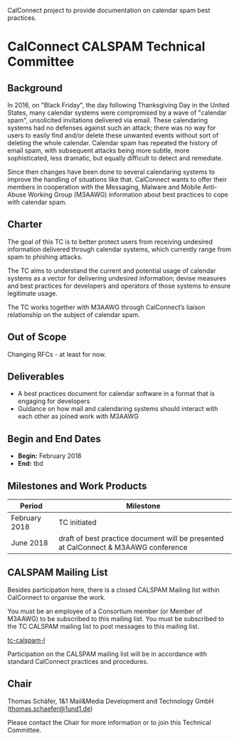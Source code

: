 CalConnect project to provide documentation on calendar spam best practices.

# CalConnect CALSPAM Technical Committee

## Background

In 2016, on "Black Friday", the day following Thanksgiving Day in the United States, many calendar systems were compromised by a wave of "calendar spam", unsolicited invitations delivered via email. These calendaring systems had no defenses against such an attack; there was no way for users to easily find and/or delete these unwanted events without sort of deleting the whole calendar. Calendar spam has repeated the history of email spam, with subsequent attacks being more subtle, more sophisticated, less dramatic, but equally difficult to detect and remediate.

Since then changes have been done to several calendaring systems to improve the handling of situations like that. CalConnect wants to offer their members in cooperation with the Messaging, Malware and Mobile Anti-Abuse Working Group (M3AAWG) information about best practices to cope with calendar spam.

## Charter

The goal of this TC is to better protect users from receiving undesired information delivered through calendar systems, which currently range from spam to phishing attacks.

The TC aims to understand the current and potential usage of calendar systems as a vector for delivering undesired information; devise measures and best practices for developers and operators of those systems to ensure legitimate usage.

The TC works together with M3AAWG through CalConnect’s liaison relationship on the subject of calendar spam.

## Out of Scope 

Changing RFCs - at least for now.
 
## Deliverables

- A best practices document for calendar software in a format that is engaging for developers
- Guidance on how mail and calendaring systems should interact with each other as joined work with M3AAWG

## Begin and End Dates

* **Begin:** February 2018
* **End:** tbd

## Milestones and Work Products

| Period | Milestone |
| --- | --- |
| February 2018 |	TC initiated |
| June 2018 | draft of best practice document will be presented at CalConnect & M3AAWG conference |

## CALSPAM Mailing List

Besides participation here, there is a closed CALSPAM Mailing list within CalConnect to organise the work.

You must be an employee of a Consortium member (or Member of M3AAWG) to be subscribed to this mailing list.
You must be subscribed to the TC CALSPAM mailing list to post messages to this mailing list.

[tc-calspam-l](mailto:tc-calspam-l@lists.calconnect.org)

Participation on the CALSPAM mailing list will be in accordance with standard CalConnect practices and procedures.

## Chair 

Thomas Schäfer, 1&1 Mail&Media Development and Technology GmbH ([thomas.schaefer@1und1.de](mailto:thomas.schaefer@1und1.de))

Please contact the Chair for more information or to join this Technical Committee.